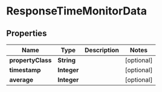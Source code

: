 

# ResponseTimeMonitorData


## Properties

Name | Type | Description | Notes
------------ | ------------- | ------------- | -------------
**propertyClass** | **String** |  |  [optional]
**timestamp** | **Integer** |  |  [optional]
**average** | **Integer** |  |  [optional]



